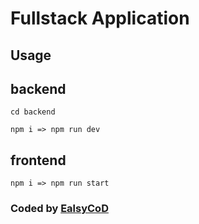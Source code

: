 # Fullstack Application

## Usage

## backend

`cd backend`

`npm i => npm run dev`

## frontend

`npm i => npm run start`

### Coded by [EalsyCoD](https://github.com/EalsyCoD)
